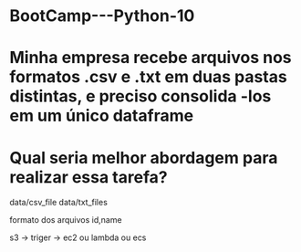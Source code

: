 # BootCamp---Python-10

# Minha empresa recebe arquivos nos formatos .csv e .txt em duas pastas distintas, e preciso consolida -los em um único dataframe

# Qual seria melhor abordagem para realizar essa tarefa?

data/csv_file
data/txt_files

formato dos arquivos
id,name


s3 -> triger -> ec2 ou lambda ou ecs

